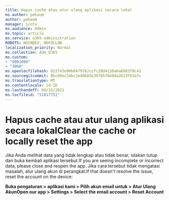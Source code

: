 ```yaml
---
title: Hapus cache atau atur ulang aplikasi secara lokal
ms.author: pebaum
author: pebaum
manager: scotv
ms.audience: Admin
ms.topic: article
ms.service: o365-administration
ROBOTS: NOINDEX, NOFOLLOW
localization_priority: Normal
ms.collection: Adm_O365
ms.custom:
- "9001099"
- "3060"
ms.openlocfilehash: 922f43e90b0479762ccfc20d4130a6a8883f8c41
ms.sourcegitcommit: 8bc60ec34bc1e40685e3976576e04a2623f63a7c
ms.translationtype: MT
ms.contentlocale: id-ID
ms.lasthandoff: 04/15/2021
ms.locfileid: "51817751"
---
```

# <a name="clear-the-cache-or-locally-reset-the-app"></a><span data-ttu-id="4c06d-102">Hapus cache atau atur ulang aplikasi secara lokal</span><span class="sxs-lookup"><span data-stu-id="4c06d-102">Clear the cache or locally reset the app</span></span>

<span data-ttu-id="4c06d-103">Jika Anda melihat data yang tidak lengkap atau tidak benar, silakan tutup dan buka kembali aplikasi tersebut.</span><span class="sxs-lookup"><span data-stu-id="4c06d-103">If you are seeing incomplete or incorrect data, please close and reopen the app.</span></span>  <span data-ttu-id="4c06d-104">Jika cara tersebut tidak mengatasi masalah, atur ulang akun di perangkat:</span><span class="sxs-lookup"><span data-stu-id="4c06d-104">If that doesn't resolve the issue, reset the account on the device:</span></span> 

<span data-ttu-id="4c06d-105">**Buka pengaturan > aplikasi kami > Pilih akun email untuk > Atur Ulang Akun**</span><span class="sxs-lookup"><span data-stu-id="4c06d-105">**Open our app > Settings > Select the email account > Reset Account**</span></span>